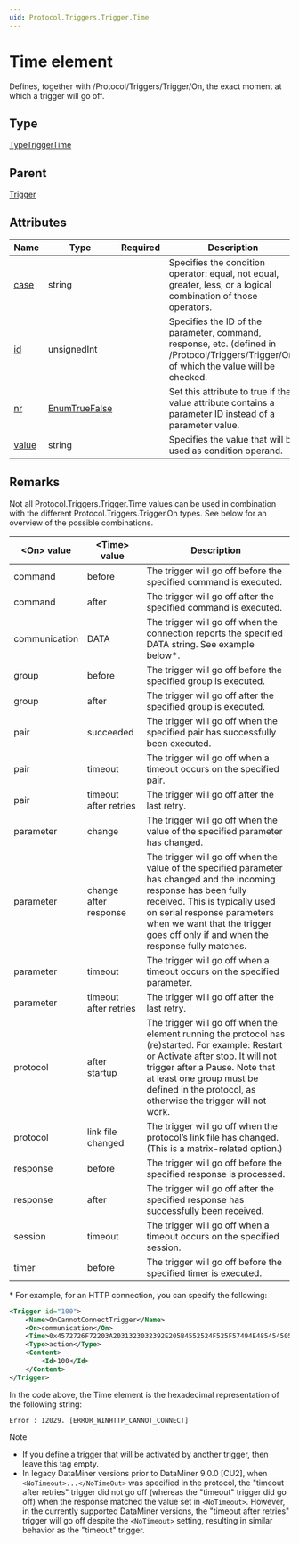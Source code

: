 ```yaml
---
uid: Protocol.Triggers.Trigger.Time
---
```


# Time element

Defines, together with /Protocol/Triggers/Trigger/On, the exact moment at which a trigger will go off.

## Type

[TypeTriggerTime](xref:Protocol-TypeTriggerTime)

## Parent

[Trigger](xref:Protocol.Triggers.Trigger)

## Attributes

|Name|Type|Required|Description|
|--- |--- |--- |--- |
|[case](xref:Protocol.Triggers.Trigger.Time-case)|string||Specifies the condition operator: equal, not equal, greater, less, or a logical combination of those operators.|
|[id](xref:Protocol.Triggers.Trigger.Time-id)|unsignedInt||Specifies the ID of the parameter, command, response, etc. (defined in /Protocol/Triggers/Trigger/On) of which the value will be checked.|
|[nr](xref:Protocol.Triggers.Trigger.Time-nr)|[EnumTrueFalse](xref:Protocol-EnumTrueFalse)||Set this attribute to true if the value attribute contains a parameter ID instead of a parameter value.|
|[value](xref:Protocol.Triggers.Trigger.Time-value)|string||Specifies the value that will be used as condition operand.|

## Remarks

Not all Protocol.Triggers.Trigger.Time values can be used in combination with the different Protocol.Triggers.Trigger.On types. See below for an overview of the possible combinations.

|\<On\> value|\<Time\> value|Description|
|--- |--- |--- |
|command|before|The trigger will go off before the specified command is executed.|
|command|after|The trigger will go off after the specified command is executed.|
|communication|DATA|The trigger will go off when the connection reports the specified DATA string. See example below\*.|
|group|before|The trigger will go off before the specified group is executed.|
|group|after|The trigger will go off after the specified group is executed.|
|pair|succeeded|The trigger will go off when the specified pair has successfully been executed.|
|pair|timeout|The trigger will go off when a timeout occurs on the specified pair.|
|pair|timeout after retries|The trigger will go off after the last retry.<!-- RN 8573 -->|
|parameter|change|The trigger will go off when the value of the specified parameter has changed.|
|parameter|change after response|The trigger will go off when the value of the specified parameter has changed and the incoming response has been fully received. This is typically used on serial response parameters when we want that the trigger goes off only if and when the response fully matches.|
|parameter|timeout|The trigger will go off when a timeout occurs on the specified parameter.|
|parameter|timeout after retries|The trigger will go off after the last retry.<!-- RN 8573 -->|
|protocol|after startup|The trigger will go off when the element running the protocol has (re)started. For example: Restart or Activate after stop. It will not trigger after a Pause. Note that at least one group must be defined in the protocol, as otherwise the trigger will not work.|
|protocol|link file changed|The trigger will go off when the protocol’s link file has changed. (This is a matrix-related option.)|
|response|before|The trigger will go off before the specified response is processed.|
|response|after|The trigger will go off after the specified response has successfully been received.|
|session|timeout|The trigger will go off when a timeout occurs on the specified session.<!-- RN 12542 -->|
|timer|before|The trigger will go off before the specified timer is executed.|

\* For example, for an HTTP connection, you can specify the following:

```xml
<Trigger id="100">
    <Name>OnCannotConnectTrigger</Name>
    <On>communication</On>
    <Time>0x4572726F72203A2031323032392E205B4552524F525F57494E485454505F43414E4E4F545F434F4E4E4543545D</Time>
    <Type>action</Type>
    <Content>
        <Id>100</Id>
    </Content>
</Trigger>
```

In the code above, the Time element is the hexadecimal representation of the following string:

`Error : 12029. [ERROR_WINHTTP_CANNOT_CONNECT]`

> [!NOTE]
>
> - If you define a trigger that will be activated by another trigger, then leave this tag empty.
> - In legacy DataMiner versions prior to DataMiner 9.0.0 [CU2], when `<NoTimeout>...</NoTimeOut>` was specified in the protocol, the "timeout after retries" trigger did not go off (whereas the "timeout" trigger did go off) when the response matched the value set in `<NoTimeout>`. However, in the currently supported DataMiner versions, the "timeout after retries" trigger will go off despite the `<NoTimeout>` setting, resulting in similar behavior as the "timeout" trigger.<!-- RN 12543 -->

